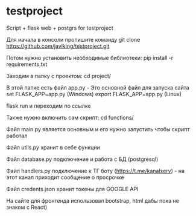 # testproject
Script + flask web + postgrs for testproject

Для начала в консоли пропишите команду git clone https://github.com/javlking/testproject.git

Потом нужно установить необходимые библиотеки: pip install -r requirements.txt

Заходим в папку с проектом: cd project/

В этой папке есть файл app.py - Это основной файл для запуска сайта
set FLASK_APP=app.py (Windows)
export FLASK_APP=app.py (Linux)

flask run и переходим по ссылке


Также нужно включить сам скрипт: cd functions/

Файл main.py является основным и его нужно запустить чтобы скрипт работал

Файл utils.py хранит в себе функции

Файл database.py подключение и работа с БД (postgresql)

Файл handlers.py подключение к ТГ боту (https://t.me/kanalserv) - на этот канал приходит сообщение о просрочке

Файл credents.json хранит токены для GOOGLE API


На сайте для фронтенда использовал bootstrap, html дабы пока не знаком с React)
